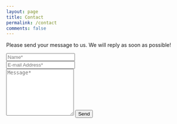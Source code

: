```yaml
---
layout: page
title: Contact
permalink: /contact
comments: false
---
```


<div class="row justify-content-between">
<div class="col-md-12 row">

<form class="col-md-12" id="contact-form" action="{{site.contact_form}}" method="POST">    
    <p class="mb-4">Please send your message to us. We will reply as soon as possible!</p>
    <div class="form-group row">
        <div class="col-md-12 mb-3">
            <input class="form-control" type="text" name="name" placeholder="Name*" required="">
        </div>
        <div class="col-md-12">
            <input class="form-control" type="email" name="_replyto" placeholder="E-mail Address*" required="">
        </div>
    </div>
    <textarea rows="8" class="form-control mb-3" name="message" placeholder="Message*" required=""></textarea>    
    <input class="btn btn-success btn-contact" type="submit" value="Send">
</form>

</div>
</div>
